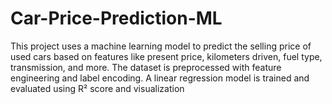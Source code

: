 # Car-Price-Prediction-ML
This project uses a machine learning model to predict the selling price of used cars based on features like present price, kilometers driven, fuel type, transmission, and more. The dataset is preprocessed with feature engineering and label encoding. A linear regression model is trained and evaluated using R² score and visualization
